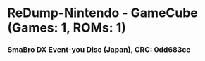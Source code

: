 # ReDump-Nintendo - GameCube (Games: 1, ROMs: 1)
### SmaBro DX Event-you Disc (Japan), CRC: 0dd683ce
